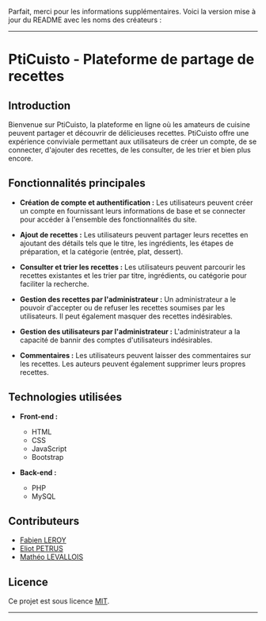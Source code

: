 Parfait, merci pour les informations supplémentaires. Voici la version mise à jour du README avec les noms des créateurs :

---

# PtiCuisto - Plateforme de partage de recettes

## Introduction

Bienvenue sur PtiCuisto, la plateforme en ligne où les amateurs de cuisine peuvent partager et découvrir de délicieuses recettes. PtiCuisto offre une expérience conviviale permettant aux utilisateurs de créer un compte, de se connecter, d'ajouter des recettes, de les consulter, de les trier et bien plus encore.

## Fonctionnalités principales

- **Création de compte et authentification :** Les utilisateurs peuvent créer un compte en fournissant leurs informations de base et se connecter pour accéder à l'ensemble des fonctionnalités du site.

- **Ajout de recettes :** Les utilisateurs peuvent partager leurs recettes en ajoutant des détails tels que le titre, les ingrédients, les étapes de préparation, et la catégorie (entrée, plat, dessert).

- **Consulter et trier les recettes :** Les utilisateurs peuvent parcourir les recettes existantes et les trier par titre, ingrédients, ou catégorie pour faciliter la recherche.

- **Gestion des recettes par l'administrateur :** Un administrateur a le pouvoir d'accepter ou de refuser les recettes soumises par les utilisateurs. Il peut également masquer des recettes indésirables.

- **Gestion des utilisateurs par l'administrateur :** L'administrateur a la capacité de bannir des comptes d'utilisateurs indésirables.

- **Commentaires :** Les utilisateurs peuvent laisser des commentaires sur les recettes. Les auteurs peuvent également supprimer leurs propres recettes.

## Technologies utilisées

- **Front-end :**
  - HTML
  - CSS
  - JavaScript
  - Bootstrap

- **Back-end :**
  - PHP
  - MySQL

## Contributeurs

- [Fabien LEROY](https://github.com/Faboo21)
- [Eliot PETRUS](https://github.com/EliotPetrus)
- [Mathéo LEVALLOIS](https://github.com/Matheo-Levallois)

## Licence

Ce projet est sous licence [MIT](LICENSE).

---
